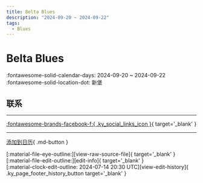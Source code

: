 ```yaml
---
title: Belta Blues
description: "2024-09-20 ~ 2024-09-22"
tags:
  - Blues
---
```


# Belta Blues 

:fontawesome-solid-calendar-days: 2024-09-20 ~ 2024-09-22  
:fontawesome-solid-location-dot: 新堡  

## 联系


---

 [:fontawesome-brands-facebook-f:{ .ky_social_links_icon }](https://www.facebook.com/events/3585308065121364){ target='_blank' }

---

[添加到日历](https://swing.news/ics/zh-Hans/2024/en_GB/belta-blues-2024.ics){ .md-button }

<div class="ky_page_footer" markdown>
<div class="ky_page_footer_trailing" markdown="span">
[:material-file-eye-outline:][view-raw-source-file]{ target='_blank' }
[:material-file-edit-outline:][edit-info]{ target='_blank' }
</div>
<div class="ky_page_footer_leading" markdown="span">
[:material-clock-edit-outline: 2024-07-14 20:30 UTC][view-edit-history]{ .ky_page_footer_history_button target='_blank' }
</div>
</div>

[view-raw-source-file]: https://github.com/swingdance/events/blob/main/2024/en_GB/belta-blues-2024.json "查看原始源文件"
[edit-info]: https://github.com/swingdance/events/issues/new?assignees=&labels=update+event&projects=&template=03-update_entity.yml&title=%5B2024%2Fen_GB%5D%20Belta%20Blues&region=en_GB&year=2024&id=belta-blues-2024&name=Belta%20Blues&org_id= "编辑信息"

[view-edit-history]: https://github.com/swingdance/events/commits/main/2024/en_GB/belta-blues-2024.json "查看编辑历史"
